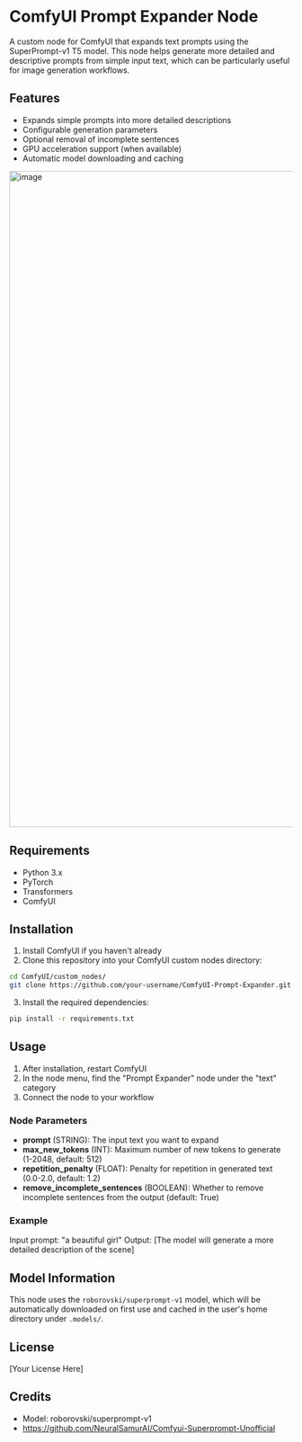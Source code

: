 # ComfyUI Prompt Expander Node

A custom node for ComfyUI that expands text prompts using the SuperPrompt-v1 T5 model. This node helps generate more detailed and descriptive prompts from simple input text, which can be particularly useful for image generation workflows.

## Features

- Expands simple prompts into more detailed descriptions
- Configurable generation parameters
- Optional removal of incomplete sentences
- GPU acceleration support (when available)
- Automatic model downloading and caching

<img width="1168" alt="image" src="https://github.com/user-attachments/assets/228237f3-d24b-4aa1-9fd8-1be436d524a5" />

## Requirements

- Python 3.x
- PyTorch
- Transformers
- ComfyUI

## Installation

1. Install ComfyUI if you haven't already
2. Clone this repository into your ComfyUI custom nodes directory:
```bash
cd ComfyUI/custom_nodes/
git clone https://github.com/your-username/ComfyUI-Prompt-Expander.git
```
3. Install the required dependencies:
```bash
pip install -r requirements.txt
```

## Usage

1. After installation, restart ComfyUI
2. In the node menu, find the "Prompt Expander" node under the "text" category
3. Connect the node to your workflow

### Node Parameters

- **prompt** (STRING): The input text you want to expand
- **max_new_tokens** (INT): Maximum number of new tokens to generate (1-2048, default: 512)
- **repetition_penalty** (FLOAT): Penalty for repetition in generated text (0.0-2.0, default: 1.2)
- **remove_incomplete_sentences** (BOOLEAN): Whether to remove incomplete sentences from the output (default: True)

### Example

Input prompt: "a beautiful girl"
Output: [The model will generate a more detailed description of the scene]

## Model Information

This node uses the `roborovski/superprompt-v1` model, which will be automatically downloaded on first use and cached in the user's home directory under `.models/`.

## License

[Your License Here]

## Credits

- Model: roborovski/superprompt-v1
- https://github.com/NeuralSamurAI/Comfyui-Superprompt-Unofficial

 
